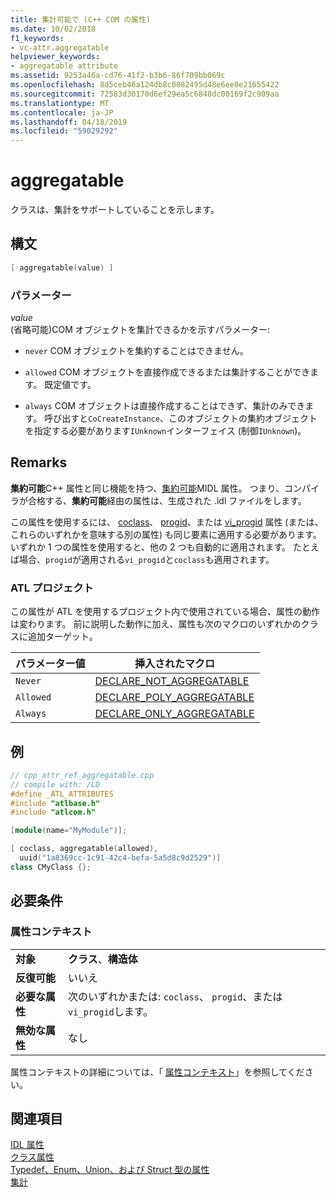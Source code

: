 ```yaml
---
title: 集計可能で (C++ COM の属性)
ms.date: 10/02/2018
f1_keywords:
- vc-attr.aggregatable
helpviewer_keywords:
- aggregatable attribute
ms.assetid: 9253a46a-cd76-41f2-b3b6-86f709bb069c
ms.openlocfilehash: 8d5ceb46a124db8c0082495d48e6ee0e21655422
ms.sourcegitcommit: 72583d30170d6ef29ea5c6848dc00169f2c909aa
ms.translationtype: MT
ms.contentlocale: ja-JP
ms.lasthandoff: 04/18/2019
ms.locfileid: "59029292"
---
```

# <a name="aggregatable"></a>aggregatable

クラスは、集計をサポートしていることを示します。

## <a name="syntax"></a>構文

```cpp
[ aggregatable(value) ]
```

### <a name="parameters"></a>パラメーター

*value*<br/>
(省略可能)COM オブジェクトを集計できるかを示すパラメーター:

- `never` COM オブジェクトを集約することはできません。

- `allowed` COM オブジェクトを直接作成できるまたは集計することができます。 既定値です。

- `always` COM オブジェクトは直接作成することはできず、集計のみできます。 呼び出すと`CoCreateInstance`、このオブジェクトの集約オブジェクトを指定する必要があります`IUnknown`インターフェイス (制御`IUnknown`)。

## <a name="remarks"></a>Remarks

**集約可能**C++ 属性と同じ機能を持つ、[集約可能](/windows/desktop/Midl/aggregatable)MIDL 属性。 つまり、コンパイラが合格する、**集約可能**経由の属性は、生成された .idl ファイルをします。

この属性を使用するには、 [coclass](coclass.md)、 [progid](progid.md)、または [vi_progid](vi-progid.md) 属性 (または、これらのいずれかを意味する別の属性) も同じ要素に適用する必要があります。 いずれか 1 つの属性を使用すると、他の 2 つも自動的に適用されます。 たとえば場合、`progid`が適用される`vi_progid`と`coclass`も適用されます。

### <a name="atl-projects"></a>ATL プロジェクト

この属性が ATL を使用するプロジェクト内で使用されている場合、属性の動作は変わります。 前に説明した動作に加え、属性も次のマクロのいずれかのクラスに追加ターゲット。

|パラメーター値|挿入されたマクロ|
|---------------------|--------------------|
|`Never`|[DECLARE_NOT_AGGREGATABLE](../../atl/reference/aggregation-and-class-factory-macros.md#declare_not_aggregatable)|
|`Allowed`|[DECLARE_POLY_AGGREGATABLE](../../atl/reference/aggregation-and-class-factory-macros.md#declare_poly_aggregatable)|
|`Always`|[DECLARE_ONLY_AGGREGATABLE](../../atl/reference/aggregation-and-class-factory-macros.md#declare_only_aggregatable)|

## <a name="example"></a>例

```cpp
// cpp_attr_ref_aggregatable.cpp
// compile with: /LD
#define _ATL_ATTRIBUTES
#include "atlbase.h"
#include "atlcom.h"

[module(name="MyModule")];

[ coclass, aggregatable(allowed),
  uuid("1a8369cc-1c91-42c4-befa-5a5d8c9d2529")]
class CMyClass {};
```

## <a name="requirements"></a>必要条件

### <a name="attribute-context"></a>属性コンテキスト

|||
|-|-|
|**対象**|**クラス**、**構造体**|
|**反復可能**|いいえ|
|**必要な属性**|次のいずれかまたは: `coclass`、 `progid`、または`vi_progid`します。|
|**無効な属性**|なし|

属性コンテキストの詳細については、「 [属性コンテキスト](cpp-attributes-com-net.md#contexts)」を参照してください。

## <a name="see-also"></a>関連項目

[IDL 属性](idl-attributes.md)<br/>
[クラス属性](class-attributes.md)<br/>
[Typedef、Enum、Union、および Struct 型の属性](typedef-enum-union-and-struct-attributes.md)<br/>
[集計](/windows/desktop/com/aggregation)